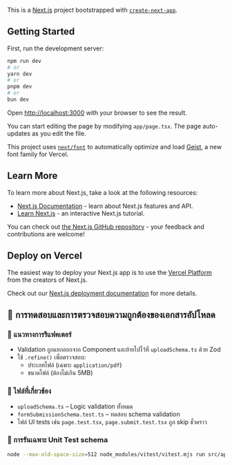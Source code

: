 This is a [Next.js](https://nextjs.org) project bootstrapped with [`create-next-app`](https://nextjs.org/docs/app/api-reference/cli/create-next-app).

## Getting Started

First, run the development server:

```bash
npm run dev
# or
yarn dev
# or
pnpm dev
# or
bun dev
```

Open [http://localhost:3000](http://localhost:3000) with your browser to see the result.

You can start editing the page by modifying `app/page.tsx`. The page auto-updates as you edit the file.

This project uses [`next/font`](https://nextjs.org/docs/app/building-your-application/optimizing/fonts) to automatically optimize and load [Geist](https://vercel.com/font), a new font family for Vercel.

## Learn More

To learn more about Next.js, take a look at the following resources:

- [Next.js Documentation](https://nextjs.org/docs) - learn about Next.js features and API.
- [Learn Next.js](https://nextjs.org/learn) - an interactive Next.js tutorial.

You can check out [the Next.js GitHub repository](https://github.com/vercel/next.js) - your feedback and contributions are welcome!

## Deploy on Vercel

The easiest way to deploy your Next.js app is to use the [Vercel Platform](https://vercel.com/new?utm_medium=default-template&filter=next.js&utm_source=create-next-app&utm_campaign=create-next-app-readme) from the creators of Next.js.

Check out our [Next.js deployment documentation](https://nextjs.org/docs/app/building-your-application/deploying) for more details.

## 🧪 การทดสอบและการตรวจสอบความถูกต้องของเอกสารอัปโหลด

### 🔹 แนวทางการรีแฟคเตอร์

- Validation ถูกแยกออกจาก Component และย้ายไปไว้ที่ `uploadSchema.ts` ด้วย Zod
- ใช้ `.refine()` เพื่อตรวจสอบ:
  - ประเภทไฟล์ (เฉพาะ `application/pdf`)
  - ขนาดไฟล์ (ต้องไม่เกิน 5MB)

### 🔹 ไฟล์ที่เกี่ยวข้อง

- `uploadSchema.ts` – Logic validation ทั้งหมด
- `formSubmissionSchema.test.ts` – ทดสอบ schema validation
- ไฟล์ UI tests เช่น `page.test.tsx`, `page.submit.test.tsx` ถูก skip ชั่วคราว

### 🔹 การรันเฉพาะ Unit Test schema

```bash
node --max-old-space-size=512 node_modules/vitest/vitest.mjs run src/app/dashboard/community/patients/upload/formSubmissionSchema.test.ts
```
